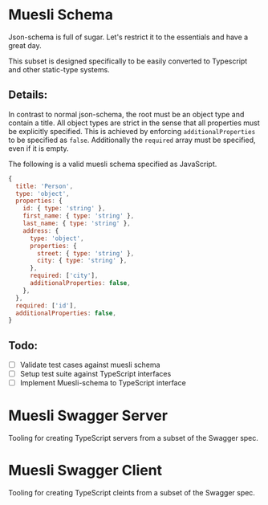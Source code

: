 # Muesli Schema

Json-schema is full of sugar. Let's restrict it to the essentials and
have a great day.

This subset is designed specifically to be easily converted to
Typescript and other static-type systems. 

## Details:
In contrast to normal json-schema, the root must be an object type and
contain a title. All object types are strict in the sense that all
properties must be explicitly specified. This is achieved by enforcing
`additionalProperties` to be specified as `false`.  Additionally the
`required` array must be specified, even if it is empty.

The following is a valid muesli schema specified as JavaScript.

```js
{
  title: 'Person',
  type: 'object',
  properties: {
    id: { type: 'string' },
    first_name: { type: 'string' },
    last_name: { type: 'string' },
    address: {
      type: 'object',
      properties: {
        street: { type: 'string' },
        city: { type: 'string' },
      },
      required: ['city'],
      additionalProperties: false,
    },
  },
  required: ['id'],
  additionalProperties: false,
}
```

## Todo:
- [ ] Validate test cases against muesli schema
- [ ] Setup test suite against TypeScript interfaces
- [ ] Implement Muesli-schema to TypeScript interface

# Muesli Swagger Server
Tooling for creating TypeScript servers from a subset of the Swagger spec.

# Muesli Swagger Client
Tooling for creating TypeScript cleints from a subset of the Swagger spec.
